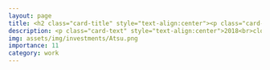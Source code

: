 ```yaml
---
layout: page
title: <h2 class="card-title" style="text-align:center"><p class="card-text" style="text-align:center">Atsu</p></h2>
description: <p class="card-text" style="text-align:center">2018<br>closed<br>Seattle, WA</p>
img: assets/img/investments/Atsu.png
importance: 11
category: work
---
```


<meta http-equiv="refresh" content="0; url=http://atsu.io" />